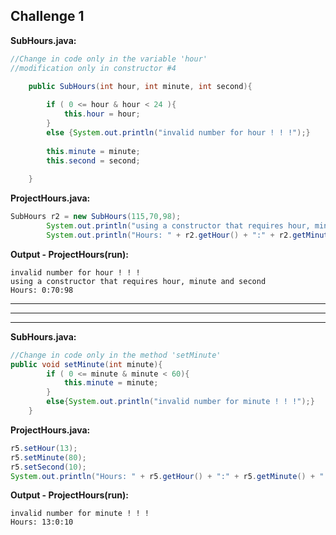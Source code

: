## Challenge 1

**SubHours.java:**
```java
//Change in code only in the variable 'hour'
//modification only in constructor #4

    public SubHours(int hour, int minute, int second){
    
        if ( 0 <= hour & hour < 24 ){
            this.hour = hour;
        }
        else {System.out.println("invalid number for hour ! ! !");}
        
        this.minute = minute;
        this.second = second;
        
    }
```
**ProjectHours.java:**
```java
SubHours r2 = new SubHours(115,70,98);
        System.out.println("using a constructor that requires hour, minute and second");
        System.out.println("Hours: " + r2.getHour() + ":" + r2.getMinute() + ":" + r2.getSecond());
```
**Output - ProjectHours(run):**
```
invalid number for hour ! ! !
using a constructor that requires hour, minute and second
Hours: 0:70:98
```
---
---
---
**SubHours.java:**
```java
//Change in code only in the method 'setMinute'
public void setMinute(int minute){
        if ( 0 <= minute & minute < 60){
            this.minute = minute;
        }
        else{System.out.println("invalid number for minute ! ! !");}
    }
```
**ProjectHours.java:**
```java
r5.setHour(13);
r5.setMinute(80);
r5.setSecond(10);
System.out.println("Hours: " + r5.getHour() + ":" + r5.getMinute() + ":" + r5.getSecond());
```
**Output - ProjectHours(run):**
```
invalid number for minute ! ! !
Hours: 13:0:10
```
